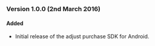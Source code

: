 ### Version 1.0.0 (2nd March 2016)
#### Added
- Initial release of the adjust purchase SDK for Android.
